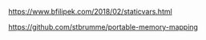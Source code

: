 https://www.bfilipek.com/2018/02/staticvars.html

https://github.com/stbrumme/portable-memory-mapping
